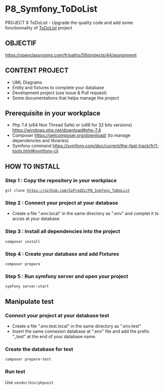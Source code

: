 # P8_Symfony_ToDoList
PROJECT 8 ToDoList - Upgrade the quality code and add some fonctionnality of [ToDoList](https://github.com/saro0h/projet8-TodoList) project

## OBJECTIF 
<https://openclassrooms.com/fr/paths/59/projects/44/assignment>

## CONTENT PROJECT
-   UML Diagrams
-   Entity and fixtures to complete your database
-   Development project (use Issue & Pull request)
-   Some documentations that helps manage the project

## Prerequisite in your workplace
-   Php 7.4  (x64 Non Thread Safe) or (x86 for 32 bits versions) <https://windows.php.net/download#php-7.4>
-   Composer  <https://getcomposer.org/download/> (to manage dependencies and libraries)
-   Symfony command <https://symfony.com/doc/current/the-fast-track/fr/1-tools.html#symfony-cli>

## HOW TO INSTALL

### Step 1 : Copy the repository in your workplace
<code>git clone https://github.com/SiProdZz/P8_Symfony_ToDoList</code>

### Step 2 : Connect your project at your database
-   Create a file ".env.local" in the same directory as ".env" and complet it to acces at your database

### Step 3 : Install all dependencies into the project
<code>composer install</code>

### Step 4 : Create your database and add Fixtures
<code>composer prepare</code>

### Step 5 : Run symfony server and open your project
<code>symfony server:start</code>

## Manipulate test

### Connect your project at your database test
  - Create a file ".env.test.local" in the same directory as ".env.test"
  - Insert the same connexion database at ".env" file and add the prefix "_test" at the end of your database name.

### Create the database for test
<code>composer prepare-test</code>

### Run test
Use <code>vendor/bin/phpunit</code>